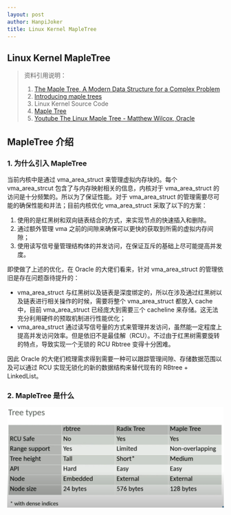 ```yaml
---
layout: post
author: HanpiJoker
title: Linux Kernel MapleTree
---
```


## Linux Kernel MapleTree

> 资料引用说明：
>
> 1. [The Maple Tree, A Modern Data Structure for a Complex Problem](https://blogs.oracle.com/linux/post/the-maple-tree-a-modern-data-structure-for-a-complex-problem)
> 2. [Introducing maple trees](https://lwn.net/Articles/845507/)
> 3. Linux Kernel Source Code
> 4. [Maple Tree](https://www.kernel.org/doc/html/next/core-api/maple_tree.html)
> 5. [Youtube The Linux Maple Tree - Matthew Wilcox, Oracle](https://www.youtube.com/watch?v=XwukyRAL7WQ)

## MapleTree 介绍

### 1. 为什么引入 MapleTree

当前内核中是通过 vma_area_struct 来管理虚拟内存块的。每个 vma_area_strcut 包含了与内存映射相关的信息，内核对于 vma_area_struct 的访问是十分频繁的。所以为了保证性能。对于 vma_area_struct 的管理需要尽可能的确保性能和并法；目前内核优化 vma_area_struct 采取了以下的方案：

1. 使用的是红黑树和双向链表结合的方式，来实现节点的快速插入和删除。
2. 通过额外管理 vma 之前的间隙来确保可以更快的获取到所需的虚拟内存间隙；
3. 使用读写信号量管理结构体的并发访问，在保证互斥的基础上尽可能提高并发度。

即使做了上述的优化，在 Oracle 的大佬们看来，针对 vma_area_struct 的管理依旧是存在问题亟待提升的：

- vma_area_struct 与红黑树以及链表是深度绑定的，所以在涉及通过红黑树以及链表进行相关操作的时候，需要将整个 vma_area_struct 都放入 cache 中，目前 vma_area_struct 已经庞大到需要三个 cacheline 来存储。这无法充分利用硬件的预取机制进行性能优化；
- vma_area_struct 通过读写信号量的方式来管理并发访问，虽然能一定程度上提高并发访问效率。但是依旧不是最佳解（RCU）。不过由于红黑树需要旋转的特点，导致实现一个无锁的 RCU Rbtree 变得十分困难。

因此 Oracle 的大佬们梳理需求得到需要一种可以跟踪管理间隙、存储数据范围以及可以通过 RCU 实现无锁化的新的数据结构来替代现有的 RBtree + LinkedList。

### 2. MapleTree 是什么



![image-20230528235709683](./img/image-20230528235709683.png)
